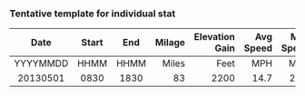 ### Tentative template for individual stat

|    Date  | Start | End  | Milage | Elevation Gain | Avg Speed | Max Speed | Avg HR | Max HR | Cal Burn |
|:--------:|:-----:|:----:|-------:|---------------:|----------:|----------:|-------:|-------:|---------:|
| YYYYMMDD |  HHMM | HHMM | Miles  | 		Feet 				| MPH       | MPH				|  BPM	 |  BPM		| Calories |
| 20130501 |  0830 | 1830 | 83     |    2200        | 14.7      | 28.1      |  151   | 173    | 6200		 |

